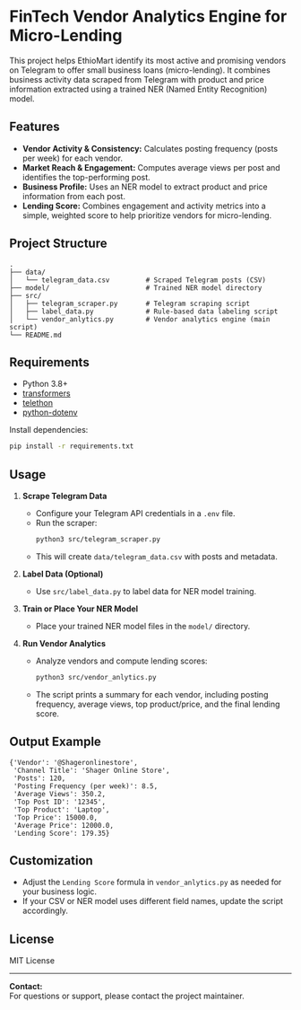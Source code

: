 # FinTech Vendor Analytics Engine for Micro-Lending

This project helps EthioMart identify its most active and promising vendors on Telegram to offer small business loans (micro-lending). It combines business activity data scraped from Telegram with product and price information extracted using a trained NER (Named Entity Recognition) model.

## Features

- **Vendor Activity & Consistency:** Calculates posting frequency (posts per week) for each vendor.
- **Market Reach & Engagement:** Computes average views per post and identifies the top-performing post.
- **Business Profile:** Uses an NER model to extract product and price information from each post.
- **Lending Score:** Combines engagement and activity metrics into a simple, weighted score to help prioritize vendors for micro-lending.

## Project Structure

```
.
├── data/
│   └── telegram_data.csv         # Scraped Telegram posts (CSV)
├── model/                        # Trained NER model directory
├── src/
│   ├── telegram_scraper.py       # Telegram scraping script
│   ├── label_data.py             # Rule-based data labeling script
│   └── vendor_anlytics.py        # Vendor analytics engine (main script)
└── README.md
```

## Requirements

- Python 3.8+
- [transformers](https://huggingface.co/transformers/)
- [telethon](https://docs.telethon.dev/)
- [python-dotenv](https://pypi.org/project/python-dotenv/)

Install dependencies:
```bash
pip install -r requirements.txt
```

## Usage

1. **Scrape Telegram Data**
   - Configure your Telegram API credentials in a `.env` file.
   - Run the scraper:
     ```bash
     python3 src/telegram_scraper.py
     ```
   - This will create `data/telegram_data.csv` with posts and metadata.

2. **Label Data (Optional)**
   - Use `src/label_data.py` to label data for NER model training.

3. **Train or Place Your NER Model**
   - Place your trained NER model files in the `model/` directory.

4. **Run Vendor Analytics**
   - Analyze vendors and compute lending scores:
     ```bash
     python3 src/vendor_anlytics.py
     ```
   - The script prints a summary for each vendor, including posting frequency, average views, top product/price, and the final lending score.

## Output Example

```
{'Vendor': '@Shageronlinestore', 
 'Channel Title': 'Shager Online Store', 
 'Posts': 120, 
 'Posting Frequency (per week)': 8.5, 
 'Average Views': 350.2, 
 'Top Post ID': '12345', 
 'Top Product': 'Laptop', 
 'Top Price': 15000.0, 
 'Average Price': 12000.0, 
 'Lending Score': 179.35}
```

## Customization

- Adjust the `Lending Score` formula in `vendor_anlytics.py` as needed for your business logic.
- If your CSV or NER model uses different field names, update the script accordingly.

## License

MIT License

---

**Contact:**  
For questions or support, please contact the project maintainer.